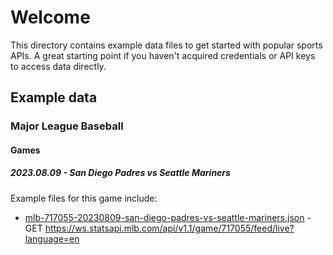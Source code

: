 # Welcome

This directory contains example data files to get started with popular sports APIs. A great starting point if you haven't acquired credentials or API keys to access data directly.

## Example data

### Major League Baseball

#### Games

##### 2023.08.09 - San Diego Padres vs Seattle Mariners

Example files for this game include:

- [mlb-717055-20230809-san-diego-padres-vs-seattle-mariners.json](./mlb-717055-20230809-san-diego-padres-vs-seattle-mariners.json) - GET https://ws.statsapi.mlb.com/api/v1.1/game/717055/feed/live?language=en
